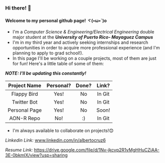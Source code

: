### Hi there! 👋
#### Welcome to my personal github page! ヾ(•ω•\`)o
- I'm a _Computer Science & Engineering/Electrical Engineering_ double major student at the _**University of Puerto Rico- Mayaguez Campus**_
- I'm in my third year and actively seeking internships and research opportunities in order to acquire more professional experience (and I'm planning to apply to grad school!).
- In this page I'll be working on a couple projects, most of them are just for fun! Here's a little table of some of them:

***NOTE: I'll be updating this constantly!***

| Project Name | Personal? | Done? | Link?  |
|:------------:|:---------:|:-----:|:------:|
| Flappy Bird  |    Yes!   |   No  | In Git |
| Twitter Bot  |    Yes!   |   No  | In Git |
| Personal Page|    Yes!   |   No  | Soon!  |
| AON-R Repo   |    No!    |   :)  | In Git |

- I'm always available to collaborate on projects!😊

*Linkedin Link:* www.linkedin.com/in/albertocruz6

*Resume Link:* https://drive.google.com/file/d/1Nv-jkcvp2R1vMgHHuCZiAA-3E-0bkmlX/view?usp=sharing

<!--
**albertocruz6/albertocruz6** is a ✨ _special_ ✨ repository because its `README.md` (this file) appears on your GitHub profile.

Here are some ideas to get you started:

- 🔭 I’m currently working on ...
- 🌱 I’m currently learning ...
- 👯 I’m looking to collaborate on ...
- 🤔 I’m looking for help with ...
- 💬 Ask me about ...
- 📫 How to reach me: ...
- 😄 Pronouns: ...
- ⚡ Fun fact: ...
-->
